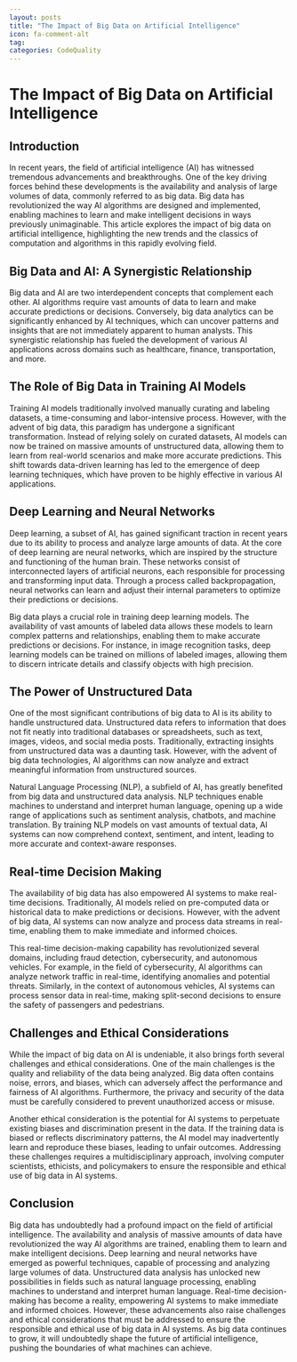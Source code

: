 ```yaml
---
layout: posts
title: "The Impact of Big Data on Artificial Intelligence"
icon: fa-comment-alt
tag:      
categories: CodeQuality
---
```



# The Impact of Big Data on Artificial Intelligence

## Introduction

In recent years, the field of artificial intelligence (AI) has witnessed tremendous advancements and breakthroughs. One of the key driving forces behind these developments is the availability and analysis of large volumes of data, commonly referred to as big data. Big data has revolutionized the way AI algorithms are designed and implemented, enabling machines to learn and make intelligent decisions in ways previously unimaginable. This article explores the impact of big data on artificial intelligence, highlighting the new trends and the classics of computation and algorithms in this rapidly evolving field.

## Big Data and AI: A Synergistic Relationship

Big data and AI are two interdependent concepts that complement each other. AI algorithms require vast amounts of data to learn and make accurate predictions or decisions. Conversely, big data analytics can be significantly enhanced by AI techniques, which can uncover patterns and insights that are not immediately apparent to human analysts. This synergistic relationship has fueled the development of various AI applications across domains such as healthcare, finance, transportation, and more.

## The Role of Big Data in Training AI Models

Training AI models traditionally involved manually curating and labeling datasets, a time-consuming and labor-intensive process. However, with the advent of big data, this paradigm has undergone a significant transformation. Instead of relying solely on curated datasets, AI models can now be trained on massive amounts of unstructured data, allowing them to learn from real-world scenarios and make more accurate predictions. This shift towards data-driven learning has led to the emergence of deep learning techniques, which have proven to be highly effective in various AI applications.

## Deep Learning and Neural Networks

Deep learning, a subset of AI, has gained significant traction in recent years due to its ability to process and analyze large amounts of data. At the core of deep learning are neural networks, which are inspired by the structure and functioning of the human brain. These networks consist of interconnected layers of artificial neurons, each responsible for processing and transforming input data. Through a process called backpropagation, neural networks can learn and adjust their internal parameters to optimize their predictions or decisions.

Big data plays a crucial role in training deep learning models. The availability of vast amounts of labeled data allows these models to learn complex patterns and relationships, enabling them to make accurate predictions or decisions. For instance, in image recognition tasks, deep learning models can be trained on millions of labeled images, allowing them to discern intricate details and classify objects with high precision.

## The Power of Unstructured Data

One of the most significant contributions of big data to AI is its ability to handle unstructured data. Unstructured data refers to information that does not fit neatly into traditional databases or spreadsheets, such as text, images, videos, and social media posts. Traditionally, extracting insights from unstructured data was a daunting task. However, with the advent of big data technologies, AI algorithms can now analyze and extract meaningful information from unstructured sources.

Natural Language Processing (NLP), a subfield of AI, has greatly benefited from big data and unstructured data analysis. NLP techniques enable machines to understand and interpret human language, opening up a wide range of applications such as sentiment analysis, chatbots, and machine translation. By training NLP models on vast amounts of textual data, AI systems can now comprehend context, sentiment, and intent, leading to more accurate and context-aware responses.

## Real-time Decision Making

The availability of big data has also empowered AI systems to make real-time decisions. Traditionally, AI models relied on pre-computed data or historical data to make predictions or decisions. However, with the advent of big data, AI systems can now analyze and process data streams in real-time, enabling them to make immediate and informed choices.

This real-time decision-making capability has revolutionized several domains, including fraud detection, cybersecurity, and autonomous vehicles. For example, in the field of cybersecurity, AI algorithms can analyze network traffic in real-time, identifying anomalies and potential threats. Similarly, in the context of autonomous vehicles, AI systems can process sensor data in real-time, making split-second decisions to ensure the safety of passengers and pedestrians.

## Challenges and Ethical Considerations

While the impact of big data on AI is undeniable, it also brings forth several challenges and ethical considerations. One of the main challenges is the quality and reliability of the data being analyzed. Big data often contains noise, errors, and biases, which can adversely affect the performance and fairness of AI algorithms. Furthermore, the privacy and security of the data must be carefully considered to prevent unauthorized access or misuse.

Another ethical consideration is the potential for AI systems to perpetuate existing biases and discrimination present in the data. If the training data is biased or reflects discriminatory patterns, the AI model may inadvertently learn and reproduce these biases, leading to unfair outcomes. Addressing these challenges requires a multidisciplinary approach, involving computer scientists, ethicists, and policymakers to ensure the responsible and ethical use of big data in AI systems.

## Conclusion

Big data has undoubtedly had a profound impact on the field of artificial intelligence. The availability and analysis of massive amounts of data have revolutionized the way AI algorithms are trained, enabling them to learn and make intelligent decisions. Deep learning and neural networks have emerged as powerful techniques, capable of processing and analyzing large volumes of data. Unstructured data analysis has unlocked new possibilities in fields such as natural language processing, enabling machines to understand and interpret human language. Real-time decision-making has become a reality, empowering AI systems to make immediate and informed choices. However, these advancements also raise challenges and ethical considerations that must be addressed to ensure the responsible and ethical use of big data in AI systems. As big data continues to grow, it will undoubtedly shape the future of artificial intelligence, pushing the boundaries of what machines can achieve.